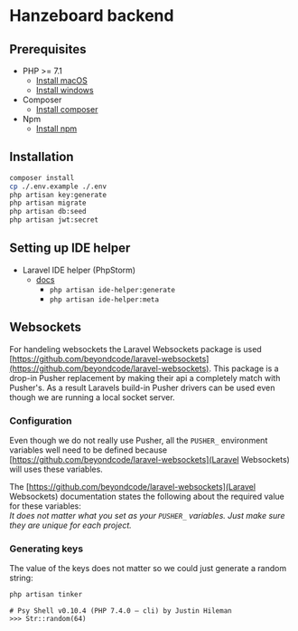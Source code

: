 # Hanzeboard backend

## Prerequisites
- PHP >= 7.1
    - [Install macOS](http://php.net/manual/en/install.macosx.php)
    - [Install windows](http://php.net/manual/en/install.windows.php)
- Composer
    - [Install composer](https://getcomposer.org/download/)
- Npm
    - [Install npm](https://www.npmjs.com/get-npm)

## Installation
```bash
composer install
cp ./.env.example ./.env
php artisan key:generate
php artisan migrate
php artisan db:seed
php artisan jwt:secret
```

## Setting up IDE helper
* Laravel IDE helper (PhpStorm)
    * [docs](https://github.com/barryvdh/laravel-ide-helper)
        * `php artisan ide-helper:generate`
        * `php artisan ide-helper:meta`

## Websockets
For handeling websockets the Laravel Websockets package is used [https://github.com/beyondcode/laravel-websockets](https://github.com/beyondcode/laravel-websockets). 
This package is a drop-in Pusher replacement by making their api a completely match with Pusher's. 
As a result Laravels build-in Pusher drivers can be used even though we are running a local socket server.

### Configuration
Even though we do not really use Pusher, all the `PUSHER_` environment variables well need to be defined because [https://github.com/beyondcode/laravel-websockets](Laravel Websockets) will uses these variables.

The [https://github.com/beyondcode/laravel-websockets](Laravel Websockets) documentation states the following about the required value for these variables:<br>
_It does not matter what you set as your `PUSHER_` variables. Just make sure they are unique for each project._

### Generating keys
The value of the keys does not matter so we could just generate a random string:
```bash
php artisan tinker 
```

```
# Psy Shell v0.10.4 (PHP 7.4.0 — cli) by Justin Hileman
>>> Str::random(64)
```
